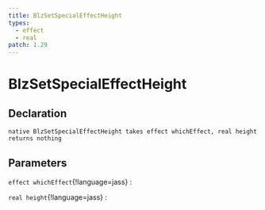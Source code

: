 ```yaml
---
title: BlzSetSpecialEffectHeight
types:
  - effect
  - real
patch: 1.29
---
```


# BlzSetSpecialEffectHeight

## Declaration

```jass
native BlzSetSpecialEffectHeight takes effect whichEffect, real height returns nothing
```

## Parameters
`effect whichEffect`{!language=jass}
: 

`real height`{!language=jass}
: 
